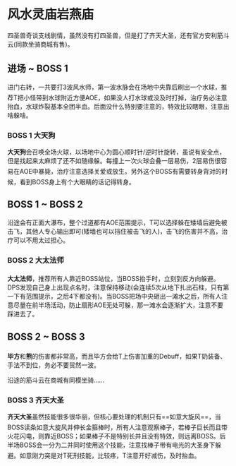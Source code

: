 # 风水灵庙岩燕庙

四圣兽奇谈支线剧情，虽然没有打四圣兽，但是打了齐天大圣，还有官方安利筋斗云(同款坐骑商城有售)。

## 进场 ~ BOSS 1 

进门右转，一共要打3波风水师，第一波水脉会在场地中央靠后刷出一个水球，推荐<img class="no-zoom sm-icon" :src="$withBase('/images/jobs/tank.png')" height="20">T把小怪带到水球附近方便AOE，如果没人打水球或没及时打掉，<img class="no-zoom sm-icon" :src="$withBase('/images/jobs/healer.png')" height="20">治疗务必注意抬血，水球炸裂基本全团半血。后面没什么特别要注意的，特效比较瞎眼，注意出啥躲啥。

### BOSS 1 大天狗
**大天狗**会召唤全场火球，以场地中心为圆心顺时针/逆时针旋转，虽说有安全点，但是找起来太麻烦了还不如随缘躲。每撞上一次火球会叠一层易伤，2层易伤很容易在AOE中暴毙，<img class="no-zoom sm-icon" :src="$withBase('/images/jobs/healer.png')" height="20">治疗注意选择关爱或放生。另外这个BOSS有需要转身背对的时候，<img class="no-zoom sm-icon" :src="$withBase('/images/jobs/tank.png')" height="20"><img class="no-zoom sm-icon" :src="$withBase('/images/jobs/healer.png')" height="20"><img class="no-zoom sm-icon" :src="$withBase('/images/jobs/dps.png')" height="20">看到BOSS身上有个大眼睛的话记得转身。

## BOSS 1 ~ BOSS 2

沿途会有正面大瀑布，整个过道都有AOE范围提示，T可以选择躲在矮墙后避免被击飞，其他人专心输出即可(矮墙也可以挡住被击飞的人)，击飞的伤害并不高，治疗可以不用太过担心。

### BOSS 2 大太法师
**大太法师**，推荐<img class="no-zoom sm-icon" :src="$withBase('/images/jobs/tank.png')" height="20"><img class="no-zoom sm-icon" :src="$withBase('/images/jobs/healer.png')" height="20"><img class="no-zoom sm-icon" :src="$withBase('/images/jobs/dps.png')" height="20">所有人靠近BOSS站位，当BOSS抬手时，立刻到反方向躲避。<img class="no-zoom sm-icon" :src="$withBase('/images/jobs/dps.png')" height="20">DPS发现自己身上出现点名时，注意保持移动(会连续5次从地下扎出石柱，只有第一下有范围提示，之后4下都没有)。当BOSS把场中央砸出一滩水之后，所有人注意尽量在前半场活动，防止扇形AOE无处可躲，那一滩水会逐渐扩大，注意不要踩进去了。

## BOSS 2 ~ BOSS 3

**毕方**和**熊**的伤害都非常高，而且毕方会给T上伤害加重的Debuff，如果<img class="no-zoom sm-icon" :src="$withBase('/images/jobs/tank.png')" height="20"><img class="no-zoom sm-icon" :src="$withBase('/images/jobs/healer.png')" height="20">T奶装备、手法不到位，务必不要贸然一波。

沿途的筋斗云在商城有同模坐骑……

### BOSS 3 齐天大圣
**齐天大圣**虽然技能很多很华丽，但核心要处理的机制只有==如意大旋风==，当BOSS读条如意大旋风并伸长金箍棒时，<img class="no-zoom sm-icon" :src="$withBase('/images/jobs/tank.png')" height="20"><img class="no-zoom sm-icon" :src="$withBase('/images/jobs/healer.png')" height="20"><img class="no-zoom sm-icon" :src="$withBase('/images/jobs/dps.png')" height="20">所有人注意观察棒子，若棒子巨长而且带火花闪电，则靠近BOSS；如果棒子不是特别长并且没有特效，则远离BOSS。后半场BOSS会一分为二并同时使用这个技能，注意找棒子带有电光的大圣身下躲避。如意刚力突是对T死刑技能，比较疼，<img class="no-zoom sm-icon" :src="$withBase('/images/jobs/tank.png')" height="20">T注意开好减伤，<img class="no-zoom sm-icon" :src="$withBase('/images/jobs/healer.png')" height="20">及时抬血。